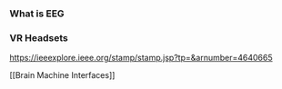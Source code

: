 
### What is EEG


### VR Headsets

https://ieeexplore.ieee.org/stamp/stamp.jsp?tp=&arnumber=4640665


[[Brain Machine Interfaces]]


